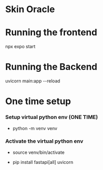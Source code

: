 # Skin Oracle 

# Running the frontend 

npx expo start 

# Running the Backend

uvicorn main:app --reload


# One time setup 

### Setup virtual python env (ONE TIME) 

- python -m venv venv 

### Activate the virtual python env 

- source venv/bin/activate

- pip install fastapi[all] uvicorn


